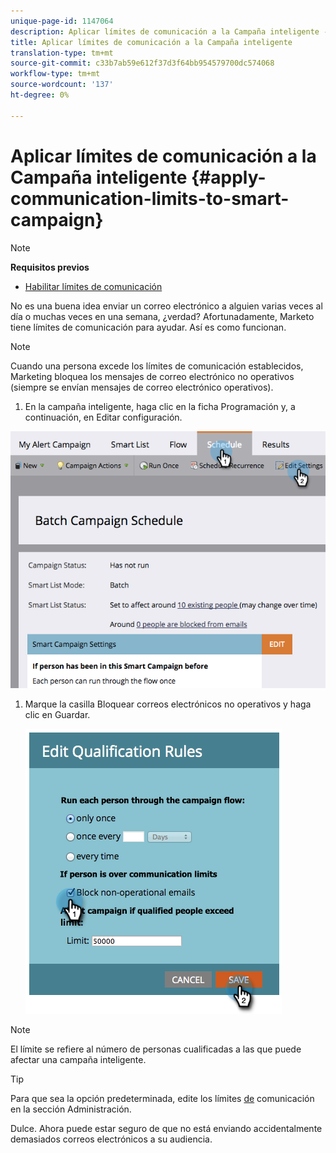 ```yaml
---
unique-page-id: 1147064
description: Aplicar límites de comunicación a la Campaña inteligente - Documentos de marketing - Documentación del producto
title: Aplicar límites de comunicación a la Campaña inteligente
translation-type: tm+mt
source-git-commit: c33b7ab59e612f37d3f64bb954579700dc574068
workflow-type: tm+mt
source-wordcount: '137'
ht-degree: 0%

---
```



# Aplicar límites de comunicación a la Campaña inteligente {#apply-communication-limits-to-smart-campaign}

>[!NOTE]
>
>**Requisitos previos**
>
>* [Habilitar límites de comunicación](../../../../product-docs/administration/email-setup/enable-communication-limits.md)

>



No es una buena idea enviar un correo electrónico a alguien varias veces al día o muchas veces en una semana, ¿verdad? Afortunadamente, Marketo tiene límites de comunicación para ayudar. Así es como funcionan.

>[!NOTE]
>
>Cuando una persona excede los límites de comunicación establecidos, Marketing bloquea los mensajes de correo electrónico no operativos (siempre se envían mensajes de correo electrónico operativos).

1. En la campaña inteligente, haga clic en la ficha Programación y, a continuación, en Editar configuración.

![](assets/programeditsettings-hands-1.png)

1. Marque la casilla Bloquear correos electrónicos no operativos y haga clic en Guardar.

   ![](assets/apply-communication-limits-to-smart-campaign.png)

>[!NOTE]
>
>El límite se refiere al número de personas cualificadas a las que puede afectar una campaña inteligente.

>[!TIP]
>
>Para que sea la opción predeterminada, edite los límites [de](../../../../product-docs/administration/email-setup/enable-communication-limits.md) comunicación en la sección Administración.

Dulce. Ahora puede estar seguro de que no está enviando accidentalmente demasiados correos electrónicos a su audiencia.